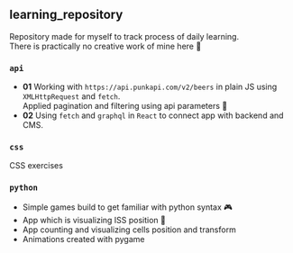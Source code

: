 ## learning_repository

Repository made for myself to track process of daily learning. <br>
There is practically no creative work of mine here 
:monkey:

### `api`
* **01** Working with `https://api.punkapi.com/v2/beers` in plain JS using `XMLHttpRequest` and `fetch`. <br>Applied pagination and filtering using api parameters :beers: <br>
* **02** Using `fetch` and `graphql` in `React` to connect app with backend and CMS.

### `css`
CSS exercises

### `python`
* Simple games build to get familiar with python syntax :video_game:
* App which is visualizing ISS position :satellite:
* App counting and visualizing cells position and transform
* Animations created with pygame
